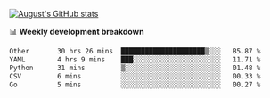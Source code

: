 
[![August's GitHub stats](https://github-readme-stats.vercel.app/api?username=zou-weidong&show_icons=true&theme=radical)](https://github.com/zou-weidong)


📊 **Weekly development breakdown**
<!--START_SECTION:waka-->

```txt
Other       30 hrs 26 mins  █████████████████████▒░░░   85.87 %
YAML        4 hrs 9 mins    ███░░░░░░░░░░░░░░░░░░░░░░   11.71 %
Python      31 mins         ▒░░░░░░░░░░░░░░░░░░░░░░░░   01.48 %
CSV         6 mins          ░░░░░░░░░░░░░░░░░░░░░░░░░   00.33 %
Go          5 mins          ░░░░░░░░░░░░░░░░░░░░░░░░░   00.27 %
```

<!--END_SECTION:waka-->
